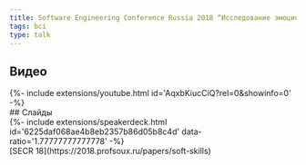 ```yaml
---
title: Software Engineering Conference Russia 2018 “Исследование эмоционального отклика при чтении”
tags: bci
type: talk
---
```

## Видео
<div>{%- include extensions/youtube.html id='AqxbKiucCiQ?rel=0&showinfo=0' -%}</div>
## Слайды
<div>{%- include extensions/speakerdeck.html id='6225daf068ae4b8eb2357b86d05b8c4d' data-ratio='1.77777777777778' -%}</div>
[SECR 18](https://2018.profsoux.ru/papers/soft-skills)
<!--more-->
